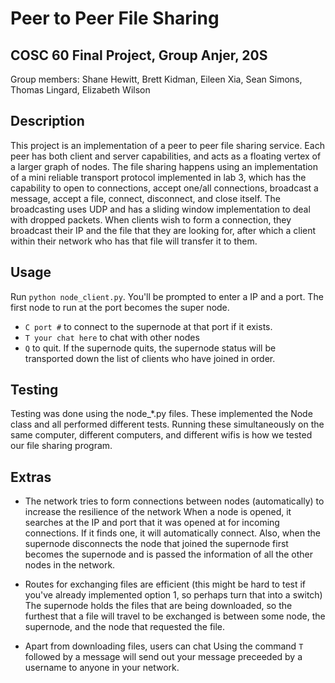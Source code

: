 # Peer to Peer File Sharing
## COSC 60 Final Project, Group Anjer, 20S
Group members: Shane Hewitt, Brett Kidman, Eileen Xia, Sean Simons, Thomas Lingard, Elizabeth Wilson

## Description 
This project is an implementation of a peer to peer file sharing service. Each peer has both client and server capabilities, and acts as a floating vertex of a larger graph of nodes. The file sharing happens using an implementation of a mini reliable transport protocol implemented in lab 3, which has the capability to open to connections, accept one/all connections, broadcast a message, accept a file, connect, disconnect, and close itself. The broadcasting uses UDP and has a sliding window implementation to deal with dropped packets. When clients wish to form a connection, they broadcast their IP and the file that they are looking for, after which a client within their network who has that file will transfer it to them.

## Usage 
Run `python node_client.py`. You'll be prompted to enter a IP and a port. The first node to run at the port becomes the super node. 
- `C port #` to connect to the supernode at that port if it exists.
- `T your chat here` to chat with other nodes 
- `Q` to quit. If the supernode quits, the supernode status will be transported down the list of clients who have joined in order. 

## Testing 
Testing was done using the node_*.py files. These implemented the Node class and all performed different tests. Running these simultaneously on the same computer, different computers, and different wifis is how we tested our file sharing program. 

## Extras 
- The network tries to form connections between nodes (automatically) to increase the resilience of the network
When a node is opened, it searches at the IP and port that it was opened at for incoming connections. If it finds one, it will automatically connect. Also, when the supernode disconnects the node that joined the supernode first becomes the supernode and is passed the information of all the other nodes in the network. 

- Routes for exchanging files are efficient (this might be hard to test if you've already implemented option 1, so perhaps turn that into a switch)
The supernode holds the files that are being downloaded, so the furthest that a file will travel to be exchanged is between some node, the supernode, and the node that requested the file.

- Apart from downloading files, users can chat
Using the command `T ` followed by a message will send out your message preceeded by a username to anyone in your network. 